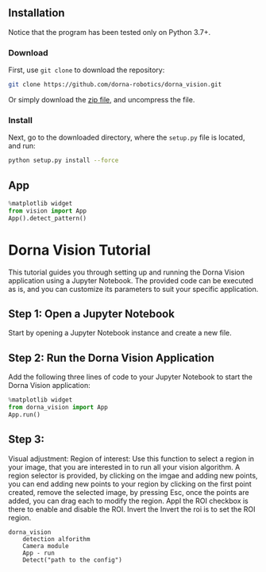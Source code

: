 ## Installation
Notice that the program has been tested only on Python 3.7+.

### Download
First, use `git clone` to download the repository:  
```bash
git clone https://github.com/dorna-robotics/dorna_vision.git
```
Or simply download the [zip file](https://github.com/dorna-robotics/dorna_vision/archive/master.zip), and uncompress the file.  

### Install
Next, go to the downloaded directory, where the `setup.py` file is located, and run:
```bash
python setup.py install --force
```

## App
```python
%matplotlib widget
from vision import App
App().detect_pattern()
```


# Dorna Vision Tutorial

This tutorial guides you through setting up and running the Dorna Vision application using a Jupyter Notebook. The provided code can be executed as is, and you can customize its parameters to suit your specific application.

## Step 1: Open a Jupyter Notebook

Start by opening a Jupyter Notebook instance and create a new file.

## Step 2: Run the Dorna Vision Application

Add the following three lines of code to your Jupyter Notebook to start the Dorna Vision application:

```python
%matplotlib widget
from dorna_vision import App
App.run()
```
## Step 3: 
Visual adjustment: 
    Region of interest: Use this function to select a region in your image, that you are interested in to run all your vision algorithm. A region selector is provided, by clicking on the imgae and adding new points, you can end adding new points to your region by clicking on the first point created, remove the selected image, by pressing Esc, once the points are added, you can drag each to modify the region. Appl the ROI checkbox is there to enable and disable the ROI. Invert the Invert the roi is to set the ROI region.
    
    dorna_vision
        detection alforithm
        Camera module
        App - run
        Detect("path to the config")
        